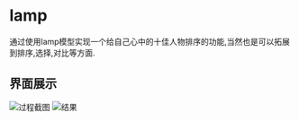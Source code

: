 # lamp
通过使用lamp模型实现一个给自己心中的十佳人物排序的功能,当然也是可以拓展到排序,选择,对比等方面.

界面展示
-
![过程截图](https:github.com/weichentangming/lamp/raw/master/show-img/1.png)
![结果](https:github.com/weichentangming/lamp/raw/master/show-img/2.png)
